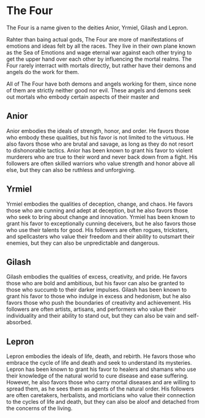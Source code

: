 # The Four

The Four is a name given to the deities Anior, Yrmiel, Gilash and Lepron.  

Rahter than baing actual gods, The Four are more of manifestations of emotions
and ideas felt by all the races. They live in their own plane known as the Sea
of Emotions and wage eternal war against each other trying to get the upper
hand over each other by influencing the mortal realms. The Four rarely
interract with mortals directly, but rather have their demons and angels do the
work for them.

All of The Four have both demons and angels working for them, since none of them
are strictly neither good nor evil. These angels and demons seek out mortals
who embody certain aspects of their master and 

## Anior

Anior embodies the ideals of strength, honor, and order. He favors those who
embody these qualities, but his favor is not limited to the virtuous. He also
favors those who are brutal and savage, as long as they do not resort to
dishonorable tactics. Anior has been known to grant his favor to violent
murderers who are true to their word and never back down from a fight. His
followers are often skilled warriors who value strength and honor above all
else, but they can also be ruthless and unforgiving.

## Yrmiel

Yrmiel embodies the qualities of deception, change, and chaos. He favors those
who are cunning and adept at deception, but he also favors those who seek to
bring about change and innovation. Yrmiel has been known to grant his favor to
exceptionally cunning deceivers, but he also favors those who use their talents
for good. His followers are often rogues, tricksters, and spellcasters who
value their freedom and their ability to outsmart their enemies, but they can
also be unpredictable and dangerous.

## Gilash

Gilash embodies the qualities of excess, creativity, and pride. He favors those
who are bold and ambitious, but his favor can also be granted to those who
succumb to their darker impulses. Gilash has been known to grant his favor to
those who indulge in excess and hedonism, but he also favors those who push the
boundaries of creativity and achievement. His followers are often artists,
artisans, and performers who value their individuality and their ability to
stand out, but they can also be vain and self-absorbed. 

## Lepron

Lepron embodies the ideals of life, death, and rebirth. He favors those who
embrace the cycle of life and death and seek to understand its mysteries.
Lepron has been known to grant his favor to healers and shamans who use their
knowledge of the natural world to cure disease and ease suffering. However, he
also favors those who carry mortal diseases and are willing to spread them, as
he sees them as agents of the natural order. His followers are often
caretakers, herbalists, and morticians who value their connection to the cycles
of life and death, but they can also be aloof and detached from the concerns of
the living.
